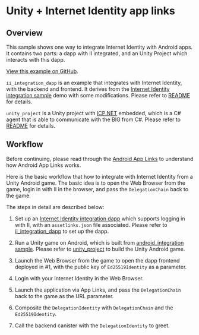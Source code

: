 # Unity + Internet Identity app links

## Overview
This sample shows one way to integrate Internet Identity with Android apps. It contains two parts: a dapp with II integrated, and an Unity Project which interacts with this dapp.

[View this example on GitHub](https://github.com/dfinity/examples/tree/master/native-apps/unity_ii_applink).

`ii_integration_dapp` is an example that integrates with Internet Identity, with the backend and frontend. It derives from the [Internet Identity integration sample](https://github.com/dfinity/examples/tree/master/motoko/internet_identity_integration) demo with some modifications.
Please refer to [README](./ii_integration_dapp/README.md) for details.

`unity_project` is a Unity project with [ICP.NET](https://github.com/BoomDAO/ICP.NET) embedded, which is a C# agent that is able to communicate with the BIG from C#. Please refer to [README](./unity_project/README.md) for details. 

## Workflow
Before continuing, please read through the [Android App Links](https://developer.android.com/studio/write/app-link-indexing) to understand how Android App Links works.

Here is the basic workflow that how to integrate with Internet Identity from a Unity Android game. The basic idea is to open the Web Browser from the game, login in with II in the browser, and pass the `DelegationChain` back to the game.

The steps in detail are described below:

1. Set up an [Internet Identity integration dapp](#ii_integration_dapp) which supports logging in with II, with an `assetlinks.json` file associated.
   Please refer to [ii_integration_dapp](./ii_integration_dapp/README.md) to set up the dapp.

2. Run a Unity game on Android, which is built from [android_integration sample](#unity_project).
   Please refer to [unity_project](./unity_project/README.md) to build the Unity Android game.

3. Launch the Web Browser from the game to open the dapp frontend deployed in #1, with the public key of `Ed25519Identity` as a parameter.

4. Login with your Internet Identity in the Web Browser.

5. Launch the application via App Links, and pass the `DelegationChain` back to the game as the URL parameter.

6. Composite the `DelegationIdentity` with `DelegationChain` and the `Ed25519Identity`.

7. Call the backend canister with the `DelegationIdentity` to greet.
